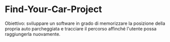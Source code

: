# Find-Your-Car-Project
Obiettivo: sviluppare un software in grado di memorizzare la posizione della propria auto parcheggiata e tracciare il percorso affinché l'utente possa raggiungerla nuovamente.
